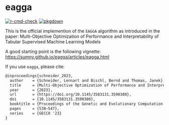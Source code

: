 
# eagga

<!-- badges: start -->

[![r-cmd-check](https://github.com/sumny/eagga/actions/workflows/r-cmd-check.yml/badge.svg?branch=main)](https://github.com/sumny/eagga/actions/workflows/r-cmd-check.yml)
[![pkgdown](https://img.shields.io/badge/Website-Documentation-blue)](https://sumny.github.io/eagga/)
<!-- badges: end -->

This is the official implemention of the `EAGGA` algorithm as introduced
in the paper: Multi-Objective Optimization of Performance and
Interpretability of Tabular Supervised Machine Learning Models

A good starting point is the following vignette:
<https://sumny.github.io/eagga/articles/eagga.html>

If you use `eagga`, please cite:

``` tex
@inproceedings{schneider_2023,
  author    = {Schneider, Lennart and Bischl, Bernd and Thomas, Janek},
  title     = {Multi-Objective Optimization of Performance and Interpretability of Tabular Supervised Machine Learning Models},
  year      = {2023},
  url       = {https://doi.org/10.1145/3583131.3590380},
  doi       = {10.1145/3583131.3590380},
  booktitle = {Proceedings of the Genetic and Evolutionary Computation Conference},
  pages     = {538–547},
  series    = {GECCO '23}
}
```
